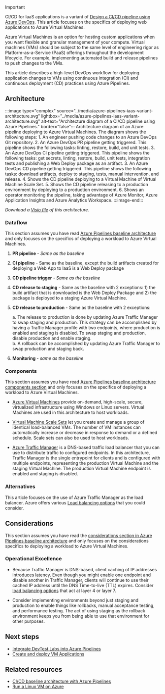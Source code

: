 > [!IMPORTANT]
> CI/CD for IaaS applications is a variant of [Design a CI/CD pipeline using Azure DevOps](../../example-scenario/apps/devops-dotnet-baseline.yml). This article focuses on the specifics of deploying web applications to Azure Virtual Machines.

Azure Virtual Machines is an option for hosting custom applications when you want flexible and granular management of your compute. Virtual machines (VMs) should be subject to the same level of engineering rigor as Platform-as-a-Service (PaaS) offerings throughout the development lifecycle. For example, implementing automated build and release pipelines to push changes to the VMs.

This article describes a high-level DevOps workflow for deploying application changes to VMs using continuous integration (CI) and continuous deployment (CD) practices using Azure Pipelines.

## Architecture

:::image type="complex" source="../media/azure-pipelines-iaas-variant-architecture.svg" lightbox="../media/azure-pipelines-iaas-variant-architecture.svg" alt-text="Architecture diagram of a CI/CD pipeline using Azure Pipelines." border="false"::: 
Architecture diagram of an Azure pipeline deploying to Azure Virtual Machines. The diagram shows the following steps: 1. An engineer pushing code changes to an Azure DevOps Git repository. 2. An Azure DevOps PR pipeline getting triggered. This pipeline shows the following tasks: linting, restore, build, and unit tests. 3. An Azure DevOps CI pipeline getting triggered. This pipeline shows the following tasks: get secrets, linting, restore, build, unit tests, integration tests and publishing a Web Deploy package as an artifact. 3. An Azure DevOps CD pipeline getting triggered. This pipeline shows the following tasks: download artifacts, deploy to staging, tests, manual intervention, and release. 4. Shows the CD pipeline deploying to a Virtual Machine of Virtual Machine Scale Set. 5. Shows the CD pipeline releasing to a production environment by deploying to a production environment. 6. Shows an operator monitoring the pipeline, taking advantage of Azure Monitor, Azure Application Insights and Azure Analytics Workspace.
:::image-end:::

*Download a [Visio file](https://arch-center.azureedge.net/azure-pipelines-iaas-variant-architecture.vsdx) of this architecture.*

### Dataflow

This section assumes you have read [Azure Pipelines baseline architecture](../../example-scenario/apps/devops-dotnet-baseline.yml#dataflow) and only focuses on the specifics of deploying a workload to Azure Virtual Machines.

1. **PR pipeline** - *Same as the baseline*

1. **CI pipeline** - Same as the baseline, except the build artifacts created for deploying a Web App to IaaS is a Web Deploy package

1. **CD pipeline trigger** - *Same as the baseline*

1. **CD release to staging** - Same as the baseline with 2 exceptions: 1) the build artifact that is downloaded is the Web Deploy Package and 2) the package is deployed to a staging Azure Virtual Machine.

1. **CD release to production** - Same as the baseline with 2 exceptions:

    a. The release to production is done by updating Azure Traffic Manager to swap staging and production. This strategy can be accomplished by having a Traffic Manager profile with two endpoints, where production is enabled and staging is disabled. To swap staging and production, disable production and enable staging.  
    b. A rollback can be accomplished by updating Azure Traffic Manager to swap production and staging back.

1. **Monitoring** - *same as the baseline*

### Components

This section assumes you have read [Azure Pipelines baseline architecture components section](../../example-scenario/apps/devops-dotnet-baseline.yml#components) and only focuses on the specifics of deploying a workload to Azure Virtual Machines.

- [Azure Virtual Machines](https://azure.microsoft.com/products/virtual-machines) provide on-demand, high-scale, secure, virtualized infrastructure using Windows or Linux servers. Virtual Machines are used in this architecture to host workloads.

- [Virtual Machine Scale Sets](https://azure.microsoft.com/products/virtual-machine-scale-sets) let you create and manage a group of identical load-balanced VMs. The number of VM instances can automatically increase or decrease in response to demand or a defined schedule. Scale sets can also be used to host workloads.

- [Azure Traffic Manager](https://azure.microsoft.com/products/traffic-manager) is a DNS-based traffic load balancer that you can use to distribute traffic to configured endpoints. In this architecture, Traffic Manager is the single entrypoint for clients and is configured with multiple endpoints, representing the production Virtual Machine and the staging Virtual Machine. The production Virtual Machine endpoint is enabled and staging is disabled.

### Alternatives

This article focuses on the use of Azure Traffic Manager as the load balancer. Azure offers various [Load balancing options](/azure/architecture/guide/technology-choices/load-balancing-overview) that you could consider.

## Considerations

This section assumes you have read the [considerations section in Azure Pipelines baseline architecture](../../example-scenario/apps/devops-dotnet-baseline.yml#considerations) and only focuses on the considerations specifics to deploying a workload to Azure Virtual Machines.

### Operational Excellence

- Because Traffic Manager is DNS-based, client caching of IP addresses introduces latency. Even though you might enable one endpoint and disable another in Traffic Manager, clients will continue to use their cached IP address until the DNS Time-to-live (TTL) expires. Consider [load balancing options](/azure/architecture/guide/technology-choices/load-balancing-overview) that act at layer 4 or layer 7.

- Consider implementing environments beyond just staging and production to enable things like rollbacks, manual acceptance testing, and performance testing. The act of using staging as the rollback environment keeps you from being able to use that environment for other purposes.

## Next steps

- [Integrate DevTest Labs into Azure Pipelines](/azure/devtest-labs/devtest-lab-integrate-ci-cd)
- [Create and deploy VM Applications](/azure/virtual-machines/vm-applications-how-to?tabs=portal)

## Related resources

- [CI/CD baseline architecture with Azure Pipelines](../../example-scenario/apps/devops-dotnet-baseline.yml)
- [Run a Linux VM on Azure](/azure/architecture/reference-architectures/n-tier/linux-vm)
